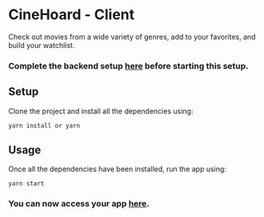 # CineHoard - Client

Check out movies from a wide variety of genres, add to your favorites, and build your watchlist.

### Complete the backend setup [here](https://github.com/A-ASAD/cine-hoard#setup) before starting this setup.

## Setup
Clone the project and install all the dependencies using:
```
yarn install or yarn
```

## Usage
Once all the dependencies have been installed, run the app using:
```
yarn start
```

### You can now access your app [here](http://localhost:3000).
